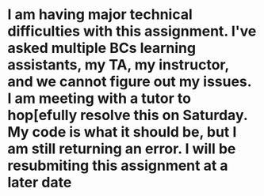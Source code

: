 # I am having major technical difficulties with this assignment. I've asked multiple BCs learning assistants, my TA, my instructor, and we cannot figure out my issues. I am meeting with a tutor to hop[efully resolve this on Saturday. My code is what it should be, but I am still returning an error. I will be resubmiting this assignment at a later date
